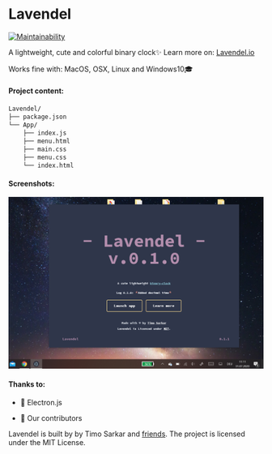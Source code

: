 # Lavendel

 [![Maintainability](https://api.codeclimate.com/v1/badges/8a4645a372991cdcf735/maintainability)](https://codeclimate.com/github/timo-cmd/Lavendel/maintainability)


A lightweight, cute and colorful  binary clock✨ Learn more on: <a href="https://timo-cmd.github.io/Lavendel/">Lavendel.io</a>

Works fine with: MacOS, OSX, Linux and Windows10🎓

#### Project content:

```
Lavendel/
├── package.json
└── App/
    ├── index.js
    ├── menu.html
    ├── main.css
    ├── menu.css
    └── index.html
```

#### Screenshots:

<img src="09461D9A-248B-4954-AF0F-4626BE5D082D.png"></img>

#### Thanks to:

- 🦄 Electron.js 

- 💝 Our contributors


Lavendel is built by by Timo Sarkar and [friends](). The project is licensed under the MIT License.
